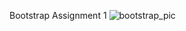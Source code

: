 Bootstrap Assignment 1
![bootstrap_pic](https://user-images.githubusercontent.com/123049375/216233795-0cf78504-d088-410d-bbcd-7e2ce1a208ad.jpg)
